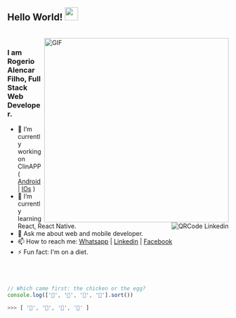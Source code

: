 ## Hello World! <img src="https://raw.githubusercontent.com/iampavangandhi/iampavangandhi/master/gifs/Hi.gif" width="30px"></h2>

<br />
<img align="right" width="420" alt="GIF" src="https://media.giphy.com/media/13HgwGsXF0aiGY/giphy.gif" />
<img align="right" alt="QRCode Linkedin" src="https://qrclincode.herokuapp.com/qrcode/logo/logo1?url=https://www.linkedin.com/in/rogeriofilho&color=2F9681&background=ffffff&width=150&heigth=150" />



### I am Rogerio Alencar Filho, Full Stack Web Developer.

- 🔭 I’m currently working on ClinAPP ( [Android](https://play.google.com/store/apps/details?id=clintech.clinapps.clincliente&hl=pt_BR) | [IOs](https://apps.apple.com/br/app/clinapp-clientes/id1196293191) )
- 🌱 I’m currently learning React, React Native.
- 💬 Ask me about web and mobile developer.
- 📫 How to reach me: [Whatsapp](https://api.whatsapp.com/send?phone=5588999297262&text=Ol%C3%A1) | [Linkedin](https://www.linkedin.com/in/rogeriofilho/) | [Facebook](https://www.facebook.com/rogerioalencar) 
- ⚡ Fun fact: I'm on a diet.

<br />
<br />


```Javascript
// Which came first: the chicken or the egg?
console.log(['🥚', '🐣', '🐥', '🐔'].sort())

>>> [ '🐔', '🐣', '🐥', '🥚' ]
